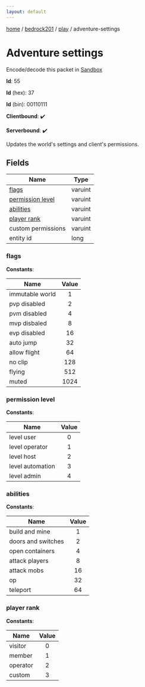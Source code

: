 ```yaml
---
layout: default
---
```


[home](/)  /  [bedrock201](/protocol/bedrock201)  /  [play](/protocol/bedrock201/play)  /  adventure-settings

# Adventure settings

Encode/decode this packet in [Sandbox](../../../sandbox/bedrock201#play.adventure_settings)

**Id**: 55

**Id** (hex): 37

**Id** (bin): 00110111

**Clientbound**: ✔️

**Serverbound**: ✔️

Updates the world's settings and client's permissions.

## Fields

Name | Type
---|---
[flags](#flags) | varuint
[permission level](#permission-level) | varuint
[abilities](#abilities) | varuint
[player rank](#player-rank) | varuint
custom permissions | varuint
entity id | long

### flags

**Constants**:

Name | Value
---|:---:
immutable world | 1
pvp disabled | 2
pvm disabled | 4
mvp disbaled | 8
evp disabled | 16
auto jump | 32
allow flight | 64
no clip | 128
flying | 512
muted | 1024

### permission level

**Constants**:

Name | Value
---|:---:
level user | 0
level operator | 1
level host | 2
level automation | 3
level admin | 4

### abilities

**Constants**:

Name | Value
---|:---:
build and mine | 1
doors and switches | 2
open containers | 4
attack players | 8
attack mobs | 16
op | 32
teleport | 64

### player rank

**Constants**:

Name | Value
---|:---:
visitor | 0
member | 1
operator | 2
custom | 3
